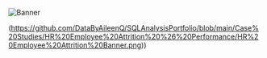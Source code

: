 ![Banner](https://github.com/DataByAileenQ/SQLAnalysisPortfolio/blob/main/Case%20Studies/HR%20Employee%20Attrition%20%26%20Performance/HR%20Employee%20Attrition%20Banner.png)



(https://github.com/DataByAileenQ/SQLAnalysisPortfolio/blob/main/Case%20Studies/HR%20Employee%20Attrition%20%26%20Performance/HR%20Employee%20Attrition%20Banner.png))
